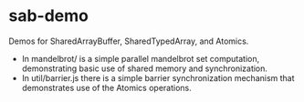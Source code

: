 sab-demo
========

Demos for SharedArrayBuffer, SharedTypedArray, and Atomics.

* In mandelbrot/ is a simple parallel mandelbrot set computation, demonstrating basic use of shared memory and synchronization.
* In util/barrier.js there is a simple barrier synchronization mechanism that demonstrates use of the Atomics operations.
